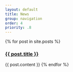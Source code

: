 ```yaml
---
layout: default
title: News
group: navigation
order: 4
priority: .8
---
```


<div>
{% for post in site.posts %}
    <h3><a href="{{ post.url | relative_url }}">{{ post.title }}</a></h3>
    {{ post.content }}
{% endfor %}
</div>
